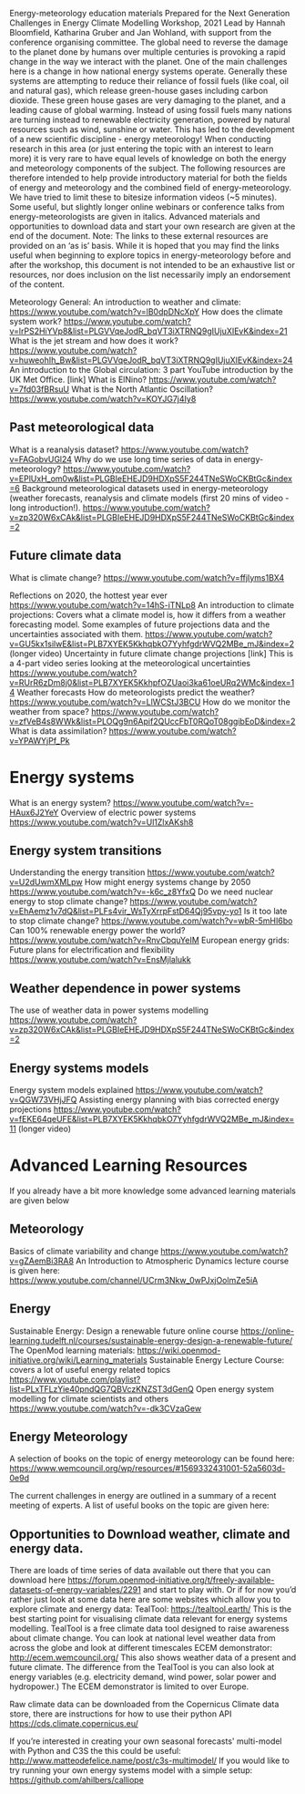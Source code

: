 Energy-meteorology education materials
Prepared for the Next Generation Challenges in Energy Climate Modelling Workshop, 2021 Lead by Hannah Bloomfield, Katharina Gruber and Jan Wohland, with support from the conference
organising committee.
The global need to reverse the damage to the planet done by humans over multiple centuries is provoking a rapid change in the way we interact with the planet. One of the main challenges here is a change in how national energy systems operate. Generally these systems are attempting to reduce their reliance of fossil fuels (like coal, oil and natural gas), which release green-house gases including carbon dioxide. These green house gases are very damaging to the planet, and a leading cause of global warming. Instead of using fossil fuels many nations are turning instead to renewable electricity generation, powered by natural resources such as wind, sunshine or water. This has led to the development of a new scientific discipline - energy meteorology!
When conducting research in this area (or just entering the topic with an interest to learn more) it is very rare to have equal levels of knowledge on both the energy and meteorology components of the subject. The following resources are therefore intended to help provide introductory material for both the fields of energy and meteorology and the combined field of energy-meteorology.
We have tried to limit these to bitesize information videos (~5 minutes). Some useful, but slightly longer online webinars or conference talks from energy-meteorologists are given in italics. Advanced materials and opportunities to download data and start your own research are given at the end of the document.
Note: The links to these external resources are provided on an ‘as is’ basis. While it is hoped that you may find the links useful when beginning to explore topics in energy-meteorology before and after the workshop, this document is not intended to be an exhaustive list or resources, nor does inclusion on the list necessarily imply an endorsement of the content.
 
Meteorology General:
An introduction to weather and climate: https://www.youtube.com/watch?v=lB0dpDNcXpY
How does the climate system work? https://www.youtube.com/watch?v=lrPS2HiYVp8&list=PLGVVqeJodR_bqVT3iXTRNQ9gIUjuXIEvK&index=21
What is the jet stream and how does it work? https://www.youtube.com/watch?v=huweohIh_Bw&list=PLGVVqeJodR_bqVT3iXTRNQ9gIUjuXIEvK&index=24
An introduction to the Global circulation: 3 part YouTube introduction by the UK Met Office. [link] What is ElNino? https://www.youtube.com/watch?v=7fd03fBRsuU
What is the North Atlantic Oscillation? https://www.youtube.com/watch?v=KOYJG7j4Iy8 

## Past meteorological data
What is a reanalysis dataset? https://www.youtube.com/watch?v=FAGobvUGl24
Why do we use long time series of data in energy-meteorology? https://www.youtube.com/watch?v=EPlUxH_om0w&list=PLGBIeEHEJD9HDXpS5F244TNeSWoCKBtGc&index=6
Background meteorological datasets used in energy-meteorology (weather forecasts, reanalysis and climate models (first 20 mins of video - long introduction!). https://www.youtube.com/watch?v=zp320W6xCAk&list=PLGBIeEHEJD9HDXpS5F244TNeSWoCKBtGc&index=2


## Future climate data
What is climate change? https://www.youtube.com/watch?v=ffjIyms1BX4

<!-- TODO an update is needed -->
Reflections on 2020, the hottest year ever https://www.youtube.com/watch?v=14hS-iTNLp8
An introduction to climate projections: Covers what a climate model is, how it differs from a weather forecasting model. Some examples of future projections data and the uncertainties associated with them. https://www.youtube.com/watch?v=GU5kx1silwE&list=PLB7XYEK5KkhqbkO7YyhfgdrWVQ2MBe_mJ&index=2 (longer video)
Uncertainty in future climate change projections [link] This is a 4-part video series looking at the meteorological uncertainties https://www.youtube.com/watch?v=RUrR6zDm8j0&list=PLB7XYEK5KkhpfOZUaoi3ka61oeURq2WMc&index=14
Weather forecasts
How do meteorologists predict the weather? https://www.youtube.com/watch?v=LlWCStJ3BCU 
How do we monitor the weather from space? https://www.youtube.com/watch?v=zfVeB4s8WWk&list=PLOQg9n6Apif2QUccFbT0RQoT08ggibEoD&index=2 
What is data assimilation? https://www.youtube.com/watch?v=YPAWYjPf_Pk
 
# Energy systems
What is an energy system? https://www.youtube.com/watch?v=-HAux6J2YeY 
Overview of electric power systems https://www.youtube.com/watch?v=Ul1ZlxAKsh8

## Energy system transitions
Understanding the energy transition https://www.youtube.com/watch?v=U2dUwmXMLpw
How might energy systems change by 2050 https://www.youtube.com/watch?v=-k6c_z8YfxQ
Do we need nuclear energy to stop climate change? https://www.youtube.com/watch?v=EhAemz1v7dQ&list=PLFs4vir_WsTyXrrpFstD64Qj95vpy-yo1
Is it too late to stop climate change? https://www.youtube.com/watch?v=wbR-5mHI6bo
Can 100% renewable energy power the world? https://www.youtube.com/watch?v=RnvCbquYeIM
European energy grids: Future plans for electrification and flexibility https://www.youtube.com/watch?v=EnsMjlalukk

## Weather dependence in power systems
The use of weather data in power systems modelling https://www.youtube.com/watch?v=zp320W6xCAk&list=PLGBIeEHEJD9HDXpS5F244TNeSWoCKBtGc&index=2

## Energy systems models
Energy system models explained https://www.youtube.com/watch?v=QGW73VHjJFQ
Assisting energy planning with bias corrected energy projections https://www.youtube.com/watch?v=fEKE64qeUFE&list=PLB7XYEK5KkhqbkO7YyhfgdrWVQ2MBe_mJ&index=11 (longer video)

# Advanced Learning Resources
If you already have a bit more knowledge some advanced learning materials are given below

## Meteorology
Basics of climate variability and change https://www.youtube.com/watch?v=gZAemBi3RA8
An Introduction to Atmospheric Dynamics lecture course is given here: https://www.youtube.com/channel/UCrm3Nkw_0wPJxjOolmZe5iA

## Energy
Sustainable Energy: Design a renewable future online course https://online-learning.tudelft.nl/courses/sustainable-energy-design-a-renewable-future/
The OpenMod learning materials: https://wiki.openmod-initiative.org/wiki/Learning_materials
Sustainable Energy Lecture Course: covers a lot of useful energy related topics https://www.youtube.com/playlist?list=PLxTFLzYie40pndQG7QBVczKNZST3dGenQ
Open energy system modelling for climate scientists and others https://www.youtube.com/watch?v=-dk3CVzaGew

## Energy Meteorology
A selection of books on the topic of energy meteorology can be found here: https://www.wemcouncil.org/wp/resources/#1569332431001-52a5603d-0e9d

The current challenges in energy are outlined in a summary of a recent meeting of experts. A list of useful books on the topic are given here:

## Opportunities to Download weather, climate and energy data.
There are loads of time series of data available out there that you can download here https://forum.openmod-initiative.org/t/freely-available-datasets-of-energy-variables/2291 and start to play with. Or if for now you’d rather just look at some data here are some websites which allow you to explore climate and energy data:
TealTool: https://tealtool.earth/ This is the best starting point for visualising climate data relevant for energy systems modelling. TealTool is a free climate data tool designed to raise awareness about climate change. You can look at national level weather data from across the globe and look at different timescales
ECEM demonstrator: http://ecem.wemcouncil.org/ This also shows weather data of a present and future climate. The difference from the TealTool is you can also look at energy variables (e.g. electricity demand, wind power, solar power and hydropower.) The ECEM demonstrator is limited to over Europe.

<!-- TODO Update for  -->
Raw climate data can be downloaded from the Copernicus Climate data store, there are instructions for how to use their python API https://cds.climate.copernicus.eu/

If you’re interested in creating your own seasonal forecasts' multi-model with Python and C3S the this could be useful: http://www.matteodefelice.name/post/c3s-multimodel/
If you would like to try running your own energy systems model with a simple setup: https://github.com/ahilbers/calliope
    